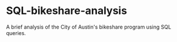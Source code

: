 # SQL-bikeshare-analysis
A brief analysis of the City of Austin's bikeshare program using SQL queries.
